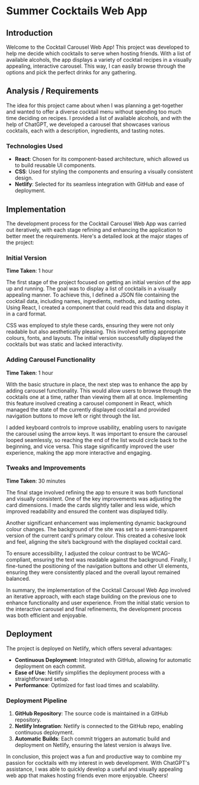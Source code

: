# Summer Cocktails Web App

## Introduction

Welcome to the Cocktail Carousel Web App! This project was developed to help me decide which cocktails to serve when hosting friends. With a list of available alcohols, the app displays a variety of cocktail recipes in a visually appealing, interactive carousel. This way, I can easily browse through the options and pick the perfect drinks for any gathering.

## Analysis / Requirements

The idea for this project came about when I was planning a get-together and wanted to offer a diverse cocktail menu without spending too much time deciding on recipes. I provided a list of available alcohols, and with the help of ChatGPT, we developed a carousel that showcases various cocktails, each with a description, ingredients, and tasting notes.

### Technologies Used

- **React**: Chosen for its component-based architecture, which allowed us to build reusable UI components.
- **CSS**: Used for styling the components and ensuring a visually consistent design.
- **Netlify**: Selected for its seamless integration with GitHub and ease of deployment.

## Implementation

The development process for the Cocktail Carousel Web App was carried out iteratively, with each stage refining and enhancing the application to better meet the requirements. Here's a detailed look at the major stages of the project:

### Initial Version

**Time Taken**: 1 hour

The first stage of the project focused on getting an initial version of the app up and running. The goal was to display a list of cocktails in a visually appealing manner. To achieve this, I defined a JSON file containing the cocktail data, including names, ingredients, methods, and tasting notes. Using React, I created a component that could read this data and display it in a card format.

CSS was employed to style these cards, ensuring they were not only readable but also aesthetically pleasing. This involved setting appropriate colours, fonts, and layouts. The initial version successfully displayed the cocktails but was static and lacked interactivity.

### Adding Carousel Functionality

**Time Taken**: 1 hour

With the basic structure in place, the next step was to enhance the app by adding carousel functionality. This would allow users to browse through the cocktails one at a time, rather than viewing them all at once. Implementing this feature involved creating a carousel component in React, which managed the state of the currently displayed cocktail and provided navigation buttons to move left or right through the list.

I added keyboard controls to improve usability, enabling users to navigate the carousel using the arrow keys. It was important to ensure the carousel looped seamlessly, so reaching the end of the list would circle back to the beginning, and vice versa. This stage significantly improved the user experience, making the app more interactive and engaging.

### Tweaks and Improvements

**Time Taken**: 30 minutes

The final stage involved refining the app to ensure it was both functional and visually consistent. One of the key improvements was adjusting the card dimensions. I made the cards slightly taller and less wide, which improved readability and ensured the content was displayed tidily.

Another significant enhancement was implementing dynamic background colour changes. The background of the site was set to a semi-transparent version of the current card's primary colour. This created a cohesive look and feel, aligning the site’s background with the displayed cocktail card.

To ensure accessibility, I adjusted the colour contrast to be WCAG-compliant, ensuring the text was readable against the background. Finally, I fine-tuned the positioning of the navigation buttons and other UI elements, ensuring they were consistently placed and the overall layout remained balanced.

In summary, the implementation of the Cocktail Carousel Web App involved an iterative approach, with each stage building on the previous one to enhance functionality and user experience. From the initial static version to the interactive carousel and final refinements, the development process was both efficient and enjoyable.

## Deployment

The project is deployed on Netlify, which offers several advantages:

- **Continuous Deployment**: Integrated with GitHub, allowing for automatic deployment on each commit.
- **Ease of Use**: Netlify simplifies the deployment process with a straightforward setup.
- **Performance**: Optimized for fast load times and scalability.

### Deployment Pipeline

1. **GitHub Repository**: The source code is maintained in a GitHub repository.
2. **Netlify Integration**: Netlify is connected to the GitHub repo, enabling continuous deployment.
3. **Automatic Builds**: Each commit triggers an automatic build and deployment on Netlify, ensuring the latest version is always live.

In conclusion, this project was a fun and productive way to combine my passion for cocktails with my interest in web development. With ChatGPT's assistance, I was able to quickly develop a useful and visually appealing web app that makes hosting friends even more enjoyable. Cheers!
